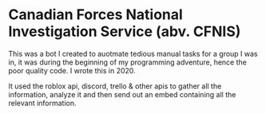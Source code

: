 # Canadian Forces National Investigation Service (abv. CFNIS)

This was a bot I created to auotmate tedious manual tasks for a group I was in, it was during the beginning of my programming adventure, hence the poor quality code. I wrote this in 2020.

It used the roblox api, discord, trello & other apis to gather all the information, analyze it and then send out an embed containing all the relevant information.
